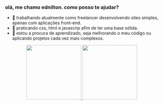 ### olá, me chamo ednilton. como posso te ajudar? ###
- 🔭 trabalhando atualmente como freelancer desenvolvendo sites simples, apenas com aplicações front-end.
- 🌱 praticando css, html e javascrip afim de ter uma base sólida.
- 🤔 estou a procura de aprendizado, seja melhorando o meu código ou aplicando projetos cada vez mais complexos.

<div align="center">
  <a href="https://github.com/edniltonmatos">
  <img height="180em" src="https://github-readme-stats.vercel.app/api?username=edniltonmatos&show_icons=true&theme=dark&include_all_commits=true&count_private=false"/>
  <img height="180em" src="https://github-readme-stats.vercel.app/api/top-langs/?username=edniltonmatos&layout=compact&langs_count=7&theme=dark"/>
</div>
